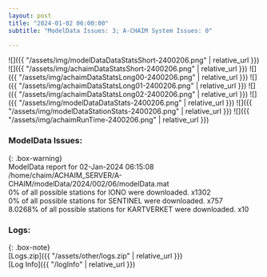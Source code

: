 ```yaml
---
layout: post
title: "2024-01-02 06:00:00"
subtitle: "ModelData Issues: 3; A-CHAIM System Issues: 0"

---
```


![]({{ "/assets/img/modelDataDataStatsShort-2400206.png" | relative_url }})
![]({{ "/assets/img/achaimDataStatsShort-2400206.png" | relative_url }})
![]({{ "/assets/img/achaimDataStatsLong00-2400206.png" | relative_url }})
![]({{ "/assets/img/achaimDataStatsLong01-2400206.png" | relative_url }})
![]({{ "/assets/img/achaimDataStatsLong02-2400206.png" | relative_url }})
![]({{ "/assets/img/modelDataDataStats-2400206.png" | relative_url }})
![]({{ "/assets/img/modelDataStationStats-2400206.png" | relative_url }})
![]({{ "/assets/img/achaimRunTime-2400206.png" | relative_url }})


### ModelData Issues:  
  
{: .box-warning}  
 ModelData report for 02-Jan-2024 06:15:08   
 /home/chaim/ACHAIM_SERVER/A-CHAIM/modelData/2024/002/06/modelData.mat   
 0% of all possible stations for IONO were downloaded. x1302   
 0% of all possible stations for SENTINEL were downloaded. x757   
 8.0268% of all possible stations for KARTVERKET were downloaded. x10   
  


### Logs:  
  
{: .box-note}  
[Logs.zip]({{ "/assets/other/logs.zip" | relative_url }})  
[Log Info]({{ "/logInfo" | relative_url }})  
